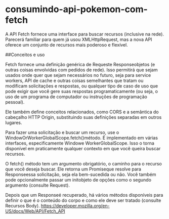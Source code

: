 # consumindo-api-pokemon-com-fetch

A API Fetch fornece uma interface para buscar recursos (inclusive na rede). Parecerá familiar para quem já usou XMLHttpRequest, mas a nova API oferece um conjunto de recursos mais poderoso e flexível.

##Conceitos e uso  
 
Fetch fornece uma definição genérica de Requeste Responseobjetos (e outras coisas envolvidas com pedidos de rede). Isso permitirá que sejam usados ​​onde quer que sejam necessários no futuro, seja para service workers, API de cache e outras coisas semelhantes que tratam ou modificam solicitações e respostas, ou qualquer tipo de caso de uso que pode exigir que você gere suas respostas programaticamente (ou seja, o uso de um programa de computador ou instruções de programação pessoal).

Ele também define conceitos relacionados, como CORS e a semântica do cabeçalho HTTP Origin, substituindo suas definições separadas em outros lugares.

Para fazer uma solicitação e buscar um recurso, use o WindowOrWorkerGlobalScope.fetch()método. É implementado em várias interfaces, especificamente Windowe WorkerGlobalScope. Isso o torna disponível em praticamente qualquer contexto em que você queira buscar recursos.

O  fetch() método tem um argumento obrigatório, o caminho para o recurso que você deseja buscar. Ele retorna um Promiseque resolve para Responseessa solicitação, seja ela bem-sucedida ou não. Você também pode opcionalmente passar um initobjeto de opções como o segundo argumento (consulte Request).

Depois que um Responseé recuperado, há vários métodos disponíveis para definir o que é o conteúdo do corpo e como ele deve ser tratado (consulte Recursos Body).
https://developer.mozilla.org/en-US/docs/Web/API/Fetch_API
